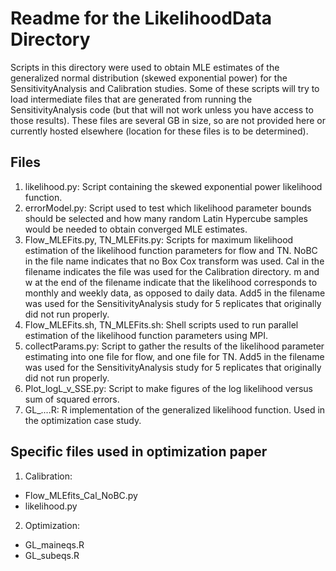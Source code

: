 # Readme for the LikelihoodData Directory
Scripts in this directory were used to obtain MLE estimates of the generalized normal distribution (skewed exponential power) for the SensitivityAnalysis and Calibration studies. Some of these scripts will try to load intermediate files that are generated from running the SensitivityAnalysis code (but that will not work unless you have access to those results). These files are several GB in size, so are not provided here or currently hosted elsewhere (location for these files is to be determined).

## Files
1. likelihood.py: Script containing the skewed exponential power likelihood function.
2. errorModel.py: Script used to test which likelihood parameter bounds should be selected and how many random Latin Hypercube samples would be needed to obtain converged MLE estimates.
3. Flow_MLEFits.py, TN_MLEFits.py: Scripts for maximum likelihood estimation of the likelihood function parameters for flow and TN. NoBC in the file name indicates that no Box Cox transform was used. Cal in the filename indicates the file was used for the Calibration directory. m and w at the end of the filename indicate that the likelihood corresponds to monthly and weekly data, as opposed to daily data. Add5 in the filename was used for the SensitivityAnalysis study for 5 replicates that originally did not run properly.
4. Flow_MLEFits.sh, TN_MLEFits.sh: Shell scripts used to run parallel estimation of the likelihood function parameters using MPI.
5. collectParams.py: Script to gather the results of the likelihood parameter estimating into one file for flow, and one file for TN. Add5 in the filename was used for the SensitivityAnalysis study for 5 replicates that originally did not run properly.
6. Plot_logL_v_SSE.py: Script to make figures of the log likelihood versus sum of squared errors.
7. GL_....R: R implementation of the generalized likelihood function. Used in the optimization case study.

## Specific files used in optimization paper
1. Calibration:
- Flow_MLEfits_Cal_NoBC.py
- likelihood.py
2. Optimization:
- GL_maineqs.R
- GL_subeqs.R
